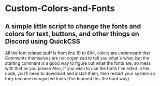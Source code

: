 # Custom-Colors-and-Fonts
A simple little script to change the fonts and colors for text, buttons, and other things on Discord using QuickCSS
--------------
All the font related stuff is from line 10 to 694, colors are underneath that
Comments themselves are not organized to tell you what's what, but the starting comment is a good way to figure out what the fonts are, so mess with that as you please
Also, if you wish to use the fonts I've listed in the code, you'll need to download and install them, then restart your system so they become recognized fonts (I've learned this the hard way)
